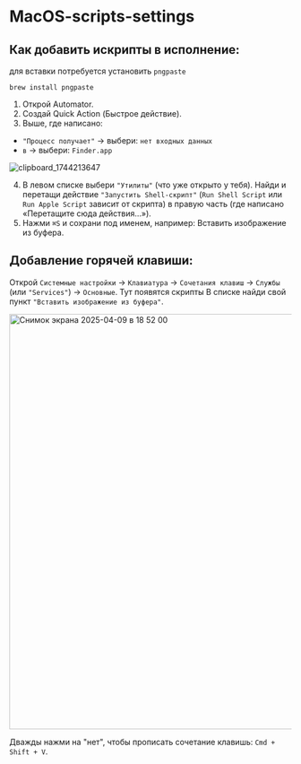 # MacOS-scripts-settings

## Как добавить искрипты в исполнение:

для вставки потребуется установить `pngpaste`
```
brew install pngpaste
```

1. Открой Automator.
2. Создай Quick Action (Быстрое действие).
3. Выше, где написано:
  - `"Процесс получает"` → выбери: `нет входных данных`
  - `в` → выбери: `Finder.app`

![clipboard_1744213647](https://github.com/user-attachments/assets/1e7b964a-139c-4e32-96c6-5591c7ee8129)

4. В левом списке выбери `"Утилиты"` (что уже открыто у тебя).
Найди и перетащи действие `"Запустить Shell-скрипт"` (`Run Shell Script` или `Run Apple Script` зависит от скрипта) в правую часть (где написано «Перетащите сюда действия...»).
5. Нажми `⌘S` и сохрани под именем, например: Вставить изображение из буфера.

## Добавление горячей клавиши:
Открой `Системные настройки` → `Клавиатура` → `Сочетания клавиш` → `Службы` (или `"Services"`)  → `Основные`. Тут появятся скрипты
В списке найди свой пункт `"Вставить изображение из буфера"`.

<img width="741" alt="Снимок экрана 2025-04-09 в 18 52 00" src="https://github.com/user-attachments/assets/a174affc-85d8-4738-8d43-6bd5dd660461" />

Дважды нажми на "нет", чтобы прописать сочетание клавишь: `Cmd + Shift + V`.

